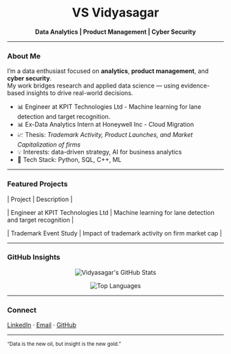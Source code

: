 <h1 align="center">VS Vidyasagar</h1>

<p align="center">
  <b>Data Analytics | Product Management | Cyber Security</b>
</p>

---

### About Me

I’m a data enthusiast focused on **analytics**, **product management**, and **cyber security**.  
My work bridges research and applied data science — using evidence-based insights to drive real-world decisions.

- 📊 Engineer at KPIT Technologies Ltd - Machine learning for lane detection and target recognition. 
- 📊 Ex-Data Analytics Intern at Honeywell Inc - Cloud Migration 
- 📈 Thesis: *Trademark Activity, Product Launches, and Market Capitalization of firms*  
- 💡 Interests: data-driven strategy, AI for business analytics  
- 🧰 Tech Stack: Python, SQL, C++, ML

---

### Featured Projects

| Project | Description |

| Engineer at KPIT Technologies Ltd | Machine learning for lane detection and target recognition |

| Trademark Event Study | Impact of trademark activity on firm market cap |

---

### GitHub Insights

<div align="center">
  
![Vidyasagar's GitHub Stats](https://github-readme-stats.vercel.app/api?username=YOUR_USERNAME&show_icons=true&theme=transparent&hide_border=true)

![Top Languages](https://github-readme-stats.vercel.app/api/top-langs/?username=YOUR_USERNAME&layout=compact&theme=transparent&hide_border=true)

</div>

---

### Connect

[LinkedIn]([https://www.linkedin.com/in/YOUR_LINKEDIN](https://www.linkedin.com/in/vidyasagar-vs-9b1158190/)) · [Email](mailto:vidyasagar2354@gmail.com) · [GitHub](https://github.com/Sagar2354)

---

<sub>“Data is the new oil, but insight is the new gold.”</sub>
